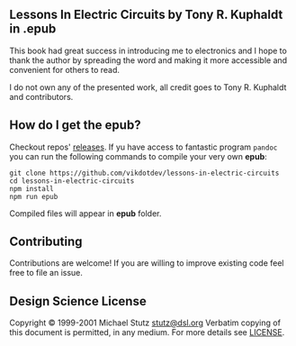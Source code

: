## Lessons In Electric Circuits by Tony R. Kuphaldt in **.epub**
This book had great success in introducing me to electronics and I hope to thank the author by spreading the word and making it more accessible and convenient for others to read.

I do not own any of the presented work, all credit goes to Tony R. Kuphaldt and contributors.

## How do I get the **epub**?
Checkout repos' [releases](https://github.com/vikdotdev/lessons-in-electric-circuits/releases). If yu have access to fantastic program `pandoc` you can run the following commands to compile your very own **epub**:

```
git clone https://github.com/vikdotdev/lessons-in-electric-circuits
cd lessons-in-electric-circuits
npm install
npm run epub
```
Compiled files will appear in **epub** folder.

## Contributing
Contributions are welcome! If you are willing to improve existing code feel free to file an issue.

## Design Science License
Copyright © 1999-2001 Michael Stutz <stutz@dsl.org> Verbatim copying of this document is permitted, in any medium. For more details see [LICENSE](LICENSE).


